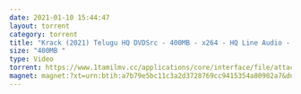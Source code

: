 ```yaml
---
date: 2021-01-10 15:44:47
layout: torrent
category: torrent
title: "Krack (2021) Telugu HQ DVDSrc - 400MB - x264 - HQ Line Audio - MP3 :"
size: "400MB "
type: Video
torrent: https://www.1tamilmv.cc/applications/core/interface/file/attachment.php?id=71559
magnet: magnet:?xt=urn:btih:a7b79e5bc11c3a2d3728769cc9415354a80902a7&dn=www.1TamilMV.cc%20-%20Krack%20(2021)%20Telugu%20HQ%20DVDSrc%20-%20400MB%20-%20x264%20-%20HQ%20Line%20Aud.mkv&tr=udp%3a%2f%2fp4p.arenabg.com%3a1337%2fannounce&tr=http%3a%2f%2fpow7.com%3a80%2fannounce&tr=udp%3a%2f%2ftracker.tiny-vps.com%3a6969%2fannounce&tr=http%3a%2f%2ftracker2.itzmx.com%3a6961%2fannounce&tr=udp%3a%2f%2f151.80.120.114%3a2710%2fannounce&tr=udp%3a%2f%2f9.rarbg.com%3a2790%2fannounce&tr=udp%3a%2f%2f9.rarbg.to%3a2740%2fannounce&tr=udp%3a%2f%2fopen.stealth.si%3a80%2fannounce&tr=udp%3a%2f%2ftracker.leechers-paradise.org%3a6969%2fannounce&tr=udp%3a%2f%2ftracker.opentrackr.org%3a1337%2fannounce&tr=http%3a%2f%2ft.nyaatracker.com%3a80%2fannounce
---
```

